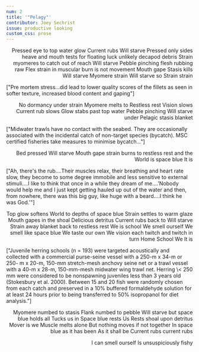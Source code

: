 ```yaml
---
num: 2
title: '"Pelagy"'
contributor: Joey Sechrist
issue: productive looking
custom_css: prose
---
```


<div class="prose">
<p style="text-align:right;">Pressed eye to top water glow
Current rubs Will starve Pressed only sides heave and mouth tests
for floating luck unlikely decapod debris Strain myomeres to
catch out of reach Will starve Pebble pinching flesh rubbing raw
Flex strain in muscular burn is not movement Mouth gape Stasis
kills Will starve Myomere strain Will starve so Strain strain</p>

<p>["Pre mortem stress...did lead to lower quality scores of the
fillets as seen in softer texture, increased blood content and
gaping"]</p>

<p style="text-align:right;">No dormancy under strain Myomere
melts to Restless rest Vision slows Current rub slows Glow stabs
past top water Pebble pinching Will starve under Pelagic stasis
blanket</p>

<p>["Midwater trawls have no contact with the seabed. They are
occasionally associated with the incidental catch of non-target
species (bycatch). MSC certified fisheries take measures to
minimise bycatch..."]</p>

<p style="text-align:right;">Bed pressed Will starve Mouth gape
strain burns to restless rest and the World is space blue It
is</p>

<p>["Ah, there's the rub....Their muscles relax, their breathing
and heart rate slow, they become to some degree immobile and less
sensitive to external stimuli....I like to think that once in a
while they dream of me....'Nobody would help me and I just kept
getting hauled up out of the water and then, from nowhere, there
was this big guy, like huge with a beard....I think he was
God.'"]</p>

<p style="text-align:right;">Top glow softens World to depths of
space blue Strain settles to warm glaze Mouth gapes in the shoal
Delicious detritus Current rubs back to Will starve Strain away
blanket back to restless rest We is school We smell ourself We
smell like space blue We taste our own We vision each twitch and
twitch in turn Home School We It is</p>

<p>["Juvenile herring schools (n = 193) were targeted
acoustically and collected with a commercial purse-seine vessel
with a 250-m x 34-m or 250- m x 20-m, 150-mm stretch-mesh anchovy
seine net or a trawl vessel with a 40-m x 28-m, 150-mm-mesh
midwater wing trawl net. Herring \< 250 mm were considered to be
nonspawning juveniles less than 3 years old (Stokesbury et al.
2000). Between 15 and 20 fish were randomly chosen from each
catch and preserved in a 10% buffered formaldehyde solution for
at least 24 hours prior to being transferred to 50% isopropanol
for diet analysis."]</p>

<p style="text-align:right;">Myomere numbed to stasis Flank
numbed to pebble Will starve but space blue holds all Tucks us in
Space blue rests Us Rests shoal upon detritus Mover is we Muscle
melts alone But nothing moves if not together In space blue as it
has been As it shall be Current rubs current rubs</p>

<p style="text-align:right;">I can smell ourself Is
unsuspiciously fishy</p>
</div>
